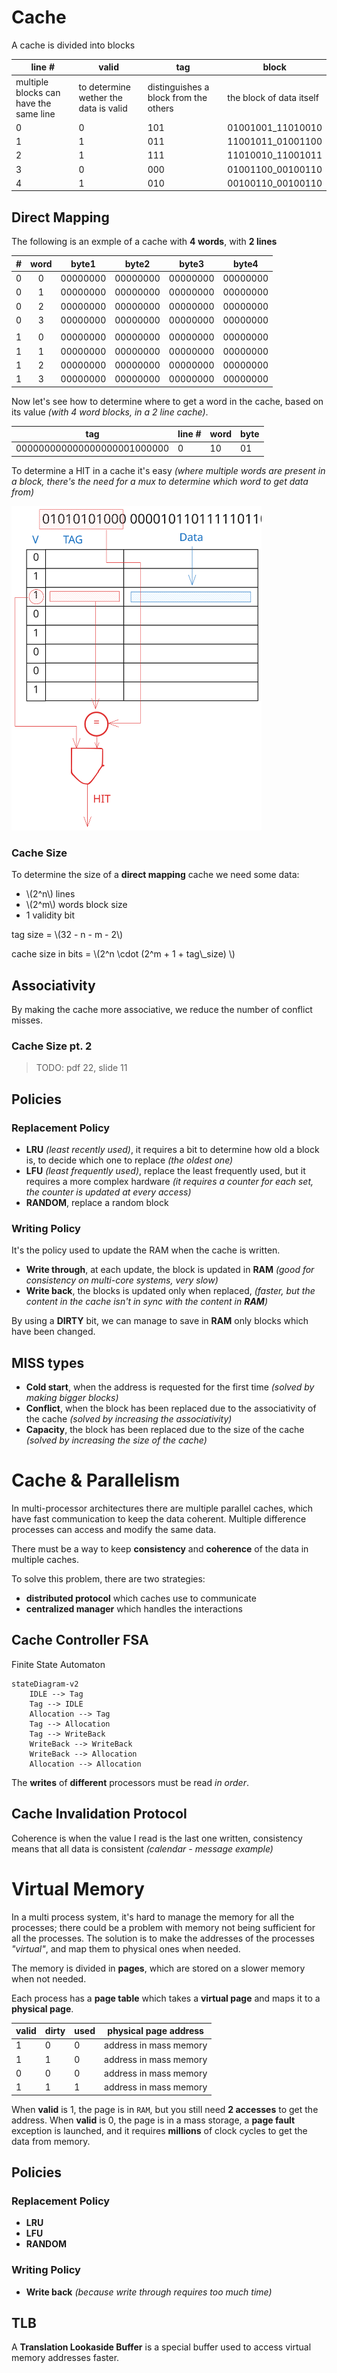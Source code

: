 # Cache

A cache is divided into blocks

| line # | valid | tag | block |
|--|--|--|--|
| multiple blocks can have the same line | to determine wether the data is valid | distinguishes a block from the others | the block of data itself |
| 0 | 0 | 101 | 01001001\_11010010 |
| 1 | 1 | 011 | 11001011\_01001100 |
| 2 | 1 | 111 | 11010010\_11001011 |
| 3 | 0 | 000 | 01001100\_00100110 |
| 4 | 1 | 010 | 00100110\_00100110 |


## Direct Mapping

The following is an exmple of a cache with **4 words**, with **2 lines**

| # | word | byte1 | byte2 | byte3 | byte4 |
|--|:--:|--|--|--|--|
| 0 | 0 | 00000000 | 00000000 | 00000000 | 00000000 |
| 0 | 1 | 00000000 | 00000000 | 00000000 | 00000000 |
| 0 | 2 | 00000000 | 00000000 | 00000000 | 00000000 |
| 0 | 3 | 00000000 | 00000000 | 00000000 | 00000000 |
||
| 1 | 0 | 00000000 | 00000000 | 00000000 | 00000000 |
| 1 | 1 | 00000000 | 00000000 | 00000000 | 00000000 |
| 1 | 2 | 00000000 | 00000000 | 00000000 | 00000000 |
| 1 | 3 | 00000000 | 00000000 | 00000000 | 00000000 |

Now let's see how to determine where to get a word in the cache, based on its value _(with 4 word blocks, in a 2 line cache)_.

| tag | line # | word | byte |
|--|--|--|--|
| 000000000000000000001000000 | 0 | 10 | 01 |

To determine a HIT in a cache it's easy _(where multiple words are present in a block, there's the need for a mux to determine which word to get data from)_

<div style="max-width: 400px">

![Cache Hit](./cache-hit.svg)

</div>

### Cache Size

To determine the size of a **direct mapping** cache we need some data:
- \\(2^n\\) lines
- \\(2^m\\) words block size 
- 1 validity bit 

tag size = \\(32 - n - m - 2\\)

cache size in bits = \\(2^n \cdot (2^m + 1 + tag\\_size) \\)

## Associativity

By making the cache more associative, we reduce the number of conflict misses.

### Cache Size pt. 2

> TODO: pdf 22, slide 11

## Policies

### Replacement Policy

- **LRU** _(least recently used)_, it requires a bit to determine how old a block is, to decide which one to replace _(the oldest one)_
- **LFU** _(least frequently used)_, replace the least frequently used, but it requires a more complex hardware _(it requires a counter for each set, the counter is updated at every access)_
- **RANDOM**, replace a random block

### Writing Policy

It's the policy used to update the RAM when the cache is written.

- **Write through**, at each update, the block is updated in **RAM** _(good for consistency on multi-core systems, very slow)_
- **Write back**, the blocks is updated only when replaced, _(faster, but the content in the cache isn't in sync with the content in **RAM**)_

By using a **DIRTY** bit, we can manage to save in **RAM** only blocks which have been changed.

## MISS types

- **Cold start**, when the address is requested for the first time _(solved by making bigger blocks)_
- **Conflict**, when the block has been replaced due to the associativity of the cache _(solved by increasing the associativity)_
- **Capacity**, the block has been replaced due to the size of the cache _(solved by increasing the size of the cache)_

# Cache & Parallelism

In multi-processor architectures there are multiple parallel caches, which have fast communication to keep the data coherent. Multiple difference processes can access and modify the same data.

There must be a way to keep **consistency** and **coherence** of the data in multiple caches.

To solve this problem, there are two strategies: 
- **distributed protocol** which caches use to communicate
- **centralized manager** which handles the interactions

## Cache Controller FSA

Finite State Automaton

```mermaid
stateDiagram-v2
    IDLE --> Tag
    Tag --> IDLE
    Allocation --> Tag
    Tag --> Allocation
    Tag --> WriteBack
    WriteBack --> WriteBack
    WriteBack --> Allocation
    Allocation --> Allocation
```

The **writes** of **different** processors must be read _in order_.

## Cache Invalidation Protocol

Coherence is when the value I read is the last one written, consistency means that all data is consistent _(calendar - message example)_

# Virtual Memory

In a multi process system, it's hard to manage the memory for all the processes; there could be a problem with memory not being sufficient for all the processes. The solution is to make the addresses of the processes _"virtual"_, and map them to physical ones when needed. 

The memory is divided in **pages**, which are stored on a slower memory when not needed.

Each process has a **page table** which takes a **virtual page** and maps it to a **physical page**.

| valid | dirty | used | physical page address |
|--|--|--|--|
| 1 | 0 | 0 | address in mass memory |
| 1 | 1 | 0 | address in mass memory |
| 0 | 0 | 0 | address in mass memory |
| 1 | 1 | 1 | address in mass memory |

When **valid** is 1, the page is in `RAM`, but you still need **2 accesses** to get the address. When **valid** is 0, the page is in a mass storage, a **page fault** exception is launched, and it requires **millions** of clock cycles to get the data from memory.

## Policies

### Replacement Policy

- **LRU**
- **LFU**
- **RANDOM**

### Writing Policy 

- **Write back** _(because write through requires too much time)_

## TLB

A **Translation Lookaside Buffer** is a special buffer used to access virtual memory addresses faster.
